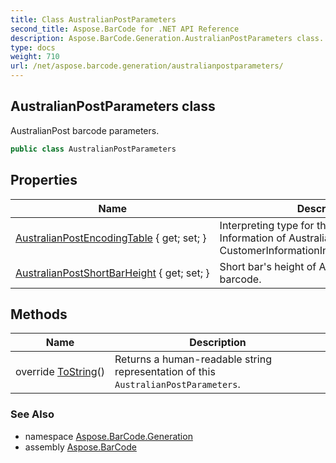 ```yaml
---
title: Class AustralianPostParameters
second_title: Aspose.BarCode for .NET API Reference
description: Aspose.BarCode.Generation.AustralianPostParameters class. AustralianPost barcode parameters
type: docs
weight: 710
url: /net/aspose.barcode.generation/australianpostparameters/
---
```

## AustralianPostParameters class

AustralianPost barcode parameters.

```csharp
public class AustralianPostParameters
```

## Properties

| Name | Description |
| --- | --- |
| [AustralianPostEncodingTable](../../aspose.barcode.generation/australianpostparameters/australianpostencodingtable/) { get; set; } | Interpreting type for the Customer Information of AustralianPost, default to CustomerInformationInterpretingType.Other" |
| [AustralianPostShortBarHeight](../../aspose.barcode.generation/australianpostparameters/australianpostshortbarheight/) { get; set; } | Short bar's height of AustralianPost barcode. |

## Methods

| Name | Description |
| --- | --- |
| override [ToString](../../aspose.barcode.generation/australianpostparameters/tostring/)() | Returns a human-readable string representation of this `AustralianPostParameters`. |

### See Also

* namespace [Aspose.BarCode.Generation](../../aspose.barcode.generation/)
* assembly [Aspose.BarCode](../../)


